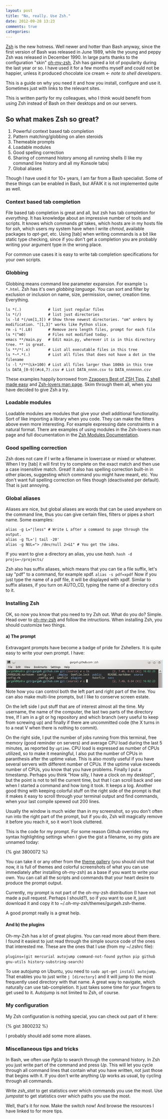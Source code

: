 ```yaml
---
layout: post
title: "No, really. Use Zsh."
date: 2012-09-28 13:23
comments: true
categories: 
---
```


[Zsh](http://zsh.sourceforge.net/) is the new hotness. Well newer and hotter than Bash anyway, since the first version of Bash was released in June 1989, while the young and peppy Zsh was released in December 1990. In large parts thanks to the configuration "skin" [oh-my-zsh](https://github.com/robbyrussell/oh-my-zsh), Zsh has gained a lot of popularity during the last year or so. I have used it for a few months myself and could not be happier, unless it produced chocolate ice cream ← *note to shell developers*.

This is a guide on why you need it and how you install, configure and use it. Sometimes just with links to the relevant sites.

<!--more-->

This is written partly for my colleagues, who I think would benefit from using Zsh instead of Bash on their desktops and on our servers.

## So what makes Zsh so great?

1. Powerful context based tab completion
2. Pattern matching/globbing on alien steroids
3. Themeable prompts
4. Loadable modules
5. Good spelling correction
6. Sharing of command history among all running shells (I like my command line history and all my Konsole tabs)
7. Global aliases

Though I have used it for 10+ years, I am far from a Bash specialist. Some of these things can be enabled in Bash, but AFAIK it is not implemented quite as well.

### Context based tab completion
File based tab completion is great and all, but zsh has tab completion for *everything*. It has knowledge about an impressive number of tools and scripts. It knows which commands *git* takes, which hosts are in my hosts file for *ssh*, which users my system have when I write *chmod*, available packages to *apt-get*, etc. Using [tab] when writing commands is a bit like static type checking, since if you don't get a completion you are probably writing your argument type in the wrong place.

For common use cases it is easy to write tab completion specifications for your own scripts.

### Globbing
Globbing means command line parameter expansion. For example `ls *.html`. Zsh has it's own *globbing language*. You can sort and filter by exclusion or inclusion on name, size, permission, owner, creation time. Everything.

```
ls *(.)            # list just regular files
ls *(/)            # list just directories
ls -ld *(/om[1,3]) # Show three newest directories. "om" orders by modification. "[1,3]" works like Python slice.
rm -i *(.L0)       # Remove zero length files, prompt for each file
ls *(^m0)          # Files not modified today.
emacs **/main.py   # Edit main.py, wherever it is in this directory tree. ** is great.
ls **/*(.x)        # List all executable files in this tree
ls *~*.*(.)        # List all files that does not have a dot in the filename
ls -l */**(Lk+100) # List all files larger than 100kb in this tree
ls DATA_[0-9](#c4,7).csv # List DATA_nnnn.csv to DATA_nnnnnnn.csv
```

These examples happily borrowed from [Zzappers Best of ZSH Tips](http://www.rayninfo.co.uk/tips/zshtips.html), [Z shell made easy](http://www.tuxradar.com/content/z-shell-made-easy) and [Zsh-lovers man page](http://grml.org/zsh/zsh-lovers.html). Skim through them all, when you have decided to give Zsh a try.

### Loadable modules
Loadable modules are modules that give your shell additional functionality. Sort of like importing a library when you code. They can make the filters above even more interesting. For example expressing date constraints in a natural format. There are examples of using modules in the Zsh-lovers man page and full documentation in the [Zsh Modules Documentation](http://www.math.technion.ac.il/Site/computing/docs/zsh/zsh_21.html).

### Good spelling correction
Zsh does not care if I write a filename in lowercase or mixed or whatever. When I try [tab] it will first try to complete on the exact match and then use a case insensitive match. Great! It also has spelling correction built-in in other places, suggesting which command you might have meant, etc. You don't want full spelling correction on files though (deactivated per default). That is just annoying.

### Global aliases
Aliases are nice, but global aliases are words that can be used anywhere on the command line, thus you can give certain files, filters or pipes a short name. Some examples:

```
alias -g L="|less" # Write L after a command to page through the output.
alias -g TL='| tail -20'
alias -g NUL="> /dev/null 2>&1" # You get the idea.
```

If you want to give a directory an alias, you use *hash*. `hash -d projs=~/projects/`

Zsh also has suffix aliases, which means that you can tie a file suffix, let's say "pdf" to a command, for example xpdf. `alias -s pdf=xpdf` Now if you just type the name of a pdf file, it will be displayed with xpdf. Similar to suffix aliases, if you turn on AUTO_CD, typing the name of a directory cd:s to it.

### Installing Zsh
OK, so now you know that you need to try Zsh out. What do you do? Simple. Head over to [oh-my-zsh](https://github.com/robbyrussell/oh-my-zsh) and follow the intructions. When installing Zsh, you should customize two things.

#### a) The prompt
Extravagant prompts have become a badge of pride for Zshellers. It is quite easy to write your own prompt. I have:

![My Zsh prompt](/images/zsh-prompt.png)
Note how you can control both the left part and right part of the line. You can also make multi-line prompts, but I like to conserve screen estate.

On the left side I put stuff that are of interest almost all the time. My username, the name of the computer, the last two parts of the directory tree, If I am in a git or hg repository and which branch (very useful to keep from screwing up) and finally if there are uncommitted code (the X turns in to a neat V when there is nothing to commit).

On the right side, I put the number of jobs running from this terminal, free memory (good reminder on servers) and average CPU load during the last 5 minutes, as reported by `uptime`. CPU load is expressed as number of CPUs utilized, so to make it meaningful, I also put the number of CPUs in paranthesis after the uptime value. This is also mostly useful if you have several servers with different number of CPUs. If the uptime value exceeds number of CPUs, you know that you have problems. Finally I put a timestamp. Perhaps you think "How silly, I have a clock on my desktop!", but the point is not to tell the current time, but that I can scroll back and see when I started a command and how long it took. It keeps a log. Another good thing with keeping colorful stuff on the right side of the prompt is that it makes it easy to scroll through your terminal output and find commands, when your last compile spewed out 200 lines.

Usually the window is much wider than in my screenshot, so you don't often run into the right part of the prompt, but if you do, Zsh will magically remove it before you reach it, so it won't look cluttered.

This is the code for my prompt. For some reason Github overrides my syntax highlighting settings when I give the gist a filename, so my gists are unnamed today:

{% gist 3800072 %}

You can take it or any other from the [theme gallery](https://github.com/robbyrussell/oh-my-zsh/wiki/themes) (you should visit that now, it is full of themes and colorful screenshots of what you can use immediately after installing oh-my-zsh) as a base if you want to write your own. You can call all the scripts and commands that your heart desire to produce the prompt output.

Currently, my prompt is not part of the oh-my-zsh distribution (I have not made a pull request. Perhaps I should?), so if you want to use it, just download it and copy it to ~/.oh-my-zsh/themes/gurgeh.zsh-theme.

A good prompt really is a great help.

#### And b) the plugins

Oh-my-Zsh has a lot of great plugins. You can read more about them there. I found it easiest to just read through the simple source code of the ones that interested me. These are the ones that I use (from my  ~/.zshrc file):

`plugins=(git mercurial autojump command-not-found python pip github gnu-utils history-substring-search)`

To use autojump on Ubuntu, you need to `sudo apt-get install autojump`. That enables you to just write `j [directory]` and it will jump to the most frequently used directory with that name. A great way to navigate, which naturally can use tab-completion. It just takes some time for your fingers to get used to it. Autojump is not limited to Zsh, of course.

### My configuration
My Zsh configuration is nothing special, you can check out part of it here:

{% gist 3800232 %}

I probably should add some more aliases.

### Miscellaneous tips and tricks

In Bash, we often use *PgUp* to search through the command history. In Zsh you just write part of the command and press *Up*. This will let you cycle through all command lines that contain what you have written, not just those that begins with it. If you don't write anything *Up* works as usual, by cycling through all commands.

Write *zsh_stat* to get statistics over which commands you use the most. Use *jumpstat* to get statistics over which paths you use the most.

Well, that's it for now. Make the switch now! And browse the resources I have linked to for more tips.